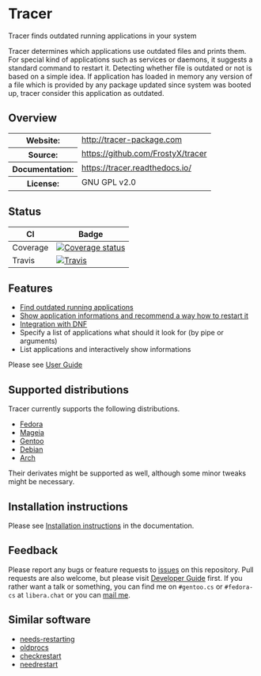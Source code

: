 # Tracer

Tracer finds outdated running applications in your system

Tracer determines which applications use outdated files and prints
them. For special kind of applications such as services or daemons, it
suggests a standard command to restart it. Detecting whether file is
outdated or not is based on a simple idea. If application has loaded
in memory any version of a file which is provided by any package
updated since system was booted up, tracer consider this application
as outdated.


## Overview

<table frame="void" rules="none">
	<tbody valign="top">
		<tr>
			<th>Website:</th>
			<td><a href="http://tracer-package.com">http://tracer-package.com</a></td>
		</tr>
		<tr>
			<th>Source:</th>
			<td><a href="https://github.com/FrostyX/tracer">https://github.com/FrostyX/tracer</a></td>
		</tr>
		<tr>
			<th>Documentation:</th>
			<td><a href="https://tracer.readthedocs.io/">https://tracer.readthedocs.io/</a></td>
		</tr>
		<tr>
			<th>License:</th>
			<td>GNU GPL v2.0</td>
		</tr>
	</tbody>
</table>


## Status

| CI       | Badge                                                        |
| -------- | ------------------------------------------------------------ |
| Coverage | [![Coverage status][badge-coverage-img]][badge-coverage-url] |
| Travis   | [![Travis][badge-travis-img]][badge-travis-url]              |


## Features
- [Find outdated running applications][docs-standard-usage]
- [Show application informations and recommend a way how to restart it][docs-helpers]
- [Integration with DNF][docs-dnf-plugin]
- Specify a list of applications what should it look for (by pipe or arguments)
- List applications and interactively show informations

Please see [User Guide][docs-user-guide]


## Supported distributions

Tracer currently supports the following distributions.

- [Fedora](https://fedoraproject.org/)
- [Mageia](https://www.mageia.org/)
- [Gentoo](https://www.gentoo.org/)
- [Debian](https://www.debian.org/)
- [Arch](https://archlinux.org)

Their derivates might be supported as well, although some minor tweaks
might be necessary.


## Installation instructions

Please see [Installation instructions][docs-installation-instructions]
in the documentation.


## Feedback

Please report any bugs or feature requests to [issues][tracer-issues]
on this repository. Pull requests are also welcome, but please visit
[Developer Guide][docs-developer-guide] first. If you rather want a
talk or something, you can find me on `#gentoo.cs` or `#fedora-cs` at
`libera.chat` or you can [mail me](mailto:frostyx@email.cz).


## Similar software

- [needs-restarting](https://dnf-plugins-core.readthedocs.io/en/latest/needs_restarting.html)
- [oldprocs](https://github.com/gsauthof/utility/#oldprocs)
- [checkrestart](http://manpages.ubuntu.com/manpages/trusty/man1/checkrestart.1.html)
- [needrestart](https://github.com/liske/needrestart)



[badge-coverage-img]: https://coveralls.io/repos/FrostyX/tracer/badge.png?branch=master
[badge-coverage-url]: https://coveralls.io/r/FrostyX/tracer?branch=master
[badge-travis-img]: https://travis-ci.org/FrostyX/tracer.svg?branch=master
[badge-travis-url]: https://travis-ci.org/FrostyX/tracer
[docs-standard-usage]: https://tracer.readthedocs.io/en/latest/user-guide.html#standard-usage
[docs-helpers]: https://tracer.readthedocs.io/en/latest/user-guide.html#helpers
[docs-dnf-plugin]: https://tracer.readthedocs.io/en/latest/user-guide.html#fedora-dnf-plugin
[docs-user-guide]: https://tracer.readthedocs.io/en/latest/user-guide.html
[docs-developer-guide]: https://tracer.readthedocs.io/en/latest/developer-guide.html
[docs-installation-instructions]: https://tracer.readthedocs.io/en/latest/get-tracer.html
[tracer-issues]: https://github.com/FrostyX/tracer/issues
